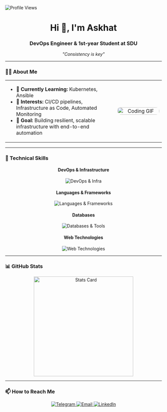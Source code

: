 <p align="left"> 
  <img src="https://komarev.com/ghpvc/?username=l9kk&label=Profile%20views&color=0e75b6&style=flat" alt="Profile Views" />
</p>

<h1 align="center">Hi 👋, I'm Askhat</h1>
<h3 align="center">DevOps Engineer & 1st-year Student at SDU</h3>
<p align="center">
  <em>"Consistency is key"</em>
</p>

<hr/>

### 👨‍💻 About Me
<table>
  <tr>
    <td width="70%">
      <ul>
        <li>🌱 <strong>Currently Learning:</strong> Kubernetes, Ansible</li>
        <li>💼 <strong>Interests:</strong> CI/CD pipelines, Infrastructure as Code, Automated Monitoring</li>
        <li>🎯 <strong>Goal:</strong> Building resilient, scalable infrastructure with end-to-end automation</li>
      </ul>
    </td>
    <td width="30%" align="center">
      <img width="100%" src="https://infowithart.com/wp-content/uploads/2019/01/Cover-image.gif" alt="Coding GIF" style="border-radius:10px;"/>
    </td>
  </tr>
</table>

---

### 💎 Technical Skills
<div align="center">
  <h4>DevOps & Infrastructure</h4>
  <img src="https://skillicons.dev/icons?i=docker,ansible,github,aws" alt="DevOps & Infra" />

  <h4>Languages & Frameworks</h4>
  <img src="https://skillicons.dev/icons?i=sf,python,bash,django,fastapi,java,SQL" alt="Languages & Frameworks" />

  <h4>Databases</h4>
  <img src="https://skillicons.dev/icons?i=postgres,mongodb,redis" alt="Databases & Tools" />
  
  <h4>Web Technologies</h4>
  <img src="https://skillicons.dev/icons?i=html,css,js" alt="Web Technologies" />
</div>



---

### 📊 GitHub Stats
<div align="center">
  <img src="https://github-profile-summary-cards.vercel.app/api/cards/stats?username=l9kk&theme=2077" alt="Stats Card" width="320"/>
</div>

---

### 📫 How to Reach Me
<div align="center">
  <a href="https://t.me/weaverrrr">
    <img src="https://img.shields.io/badge/Telegram-@weaverrrr-0088cc?style=for-the-badge&logo=telegram&logoColor=white" alt="Telegram"/>
  </a>
  <a href="mailto:askhat.ss23@gmail.com">
    <img src="https://img.shields.io/badge/Email-askhat.ss23%40gmail.com-red?style=for-the-badge&logo=gmail&logoColor=white" alt="Email"/>
  </a>
  <a href="https://www.linkedin.com/in/askhat-samedulla/">
    <img src="https://img.shields.io/badge/LinkedIn-Connect-blue?style=for-the-badge&logo=linkedin&logoColor=white" alt="LinkedIn"/>
  </a>
</div>
